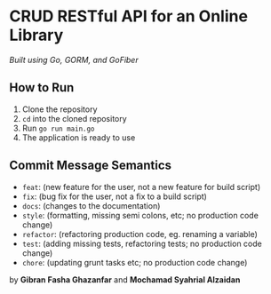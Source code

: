 # CRUD RESTful API for an Online Library
*Built using Go, GORM, and GoFiber*

## How to Run
1. Clone the repository
2. `cd` into the cloned repository
3. Run `go run main.go`
4. The application is ready to use

## Commit Message Semantics
- `feat`: (new feature for the user, not a new feature for build script)
- `fix`: (bug fix for the user, not a fix to a build script)
- `docs`: (changes to the documentation)
- `style`: (formatting, missing semi colons, etc; no production code change)
- `refactor`: (refactoring production code, eg. renaming a variable)
- `test`: (adding missing tests, refactoring tests; no production code change)
- `chore`: (updating grunt tasks etc; no production code change)

by **Gibran Fasha Ghazanfar** and
**Mochamad Syahrial Alzaidan**
